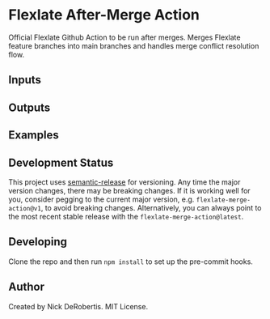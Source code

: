 # Flexlate After-Merge Action

Official Flexlate Github Action to be run after merges. Merges Flexlate feature branches into main branches and handles merge conflict resolution flow.

## Inputs


## Outputs


## Examples


## Development Status

This project uses [semantic-release](https://github.com/semantic-release/semantic-release) for versioning.
Any time the major version changes, there may be breaking changes. If it is working well for you, consider
pegging to the current major version, e.g. `flexlate-merge-action@v1`, to avoid breaking changes. Alternatively,
you can always point to the most recent stable release with the `flexlate-merge-action@latest`.


## Developing

Clone the repo and then run `npm install` to set up the pre-commit hooks.

## Author

Created by Nick DeRobertis. MIT License.